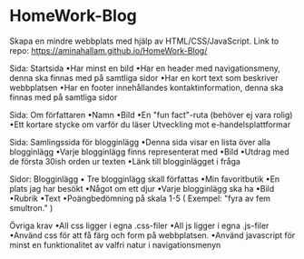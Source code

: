 # HomeWork-Blog
Skapa en mindre webbplats med hjälp av HTML/CSS/JavaScript.
Link to repo: https://aminahallam.github.io/HomeWork-Blog/

Sida: Startsida
•Har minst en bild 
•Har en header med navigationsmeny, denna ska finnas med på samtliga sidor •Har en kort text som beskriver webbplatsen 
•Har en footer innehållandes kontaktinformation, denna ska finnas med på samtliga sidor

Sida: Om författaren
•Namn 
•Bild 
•En "fun fact"-ruta (behöver ej vara rolig) 
•Ett kortare stycke om varför du läser Utveckling mot e-handelsplattformar 

Sida: Samlingssida för blogginlägg
•Denna sida visar en lista över alla blogginlägg 
•Varje blogginlägg finns representerat med 
•Bild 
•Utdrag med de första 30ish orden ur texten 
•Länk till blogginlägget i fråga

Sidor: Blogginlägg
• Tre blogginlägg skall författas 
•Min favoritbutik 
•En plats jag har besökt 
•Något om ett djur 
•Varje blogginlägg ska ha 
•Bild 
•Rubrik 
•Text 
•Poängbedömning på skala 1-5 ( Exempel: "fyra av fem smultron." )

Övriga krav
•All css ligger i egna .css-filer 
•All js ligger i egna .js-filer 
•Använd css för att få färg och form på webbplatsen. 
•Använd javascript för minst en funktionalitet av valfri natur i navigationsmenyn
